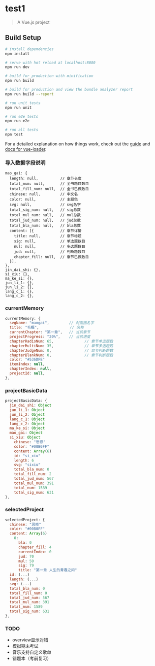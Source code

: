 # test1

> A Vue.js project

## Build Setup

``` bash
# install dependencies
npm install

# serve with hot reload at localhost:8080
npm run dev

# build for production with minification
npm run build

# build for production and view the bundle analyzer report
npm run build --report

# run unit tests
npm run unit

# run e2e tests
npm run e2e

# run all tests
npm test
```

For a detailed explanation on how things work, check out the [guide](http://vuejs-templates.github.io/webpack/) and [docs for vue-loader](http://vuejs.github.io/vue-loader).

### 导入数据字段说明
```$js
mao_gai: {
  length: null,          // 章节长度
  total_num: null,       // 全书题目数目
  total_fill_num: null,  // 全书已做数目
  chinese: null,         // 中文名
  color: null,           // 主题色
  svg: null,             // svg名字
  total_sig_num: null,   // sig总数
  total_mul_num: null,   // mul总数
  total_jud_num: null,   // jud总数
  total_bla_num: null,   // bla总数
  content: [{            // 章节详情
    title: null,         // 章节标题
    sig: null,           // 单选题数目
    nul: null,           // 多选题数目
    jud: null,           // 判断题数目
    chapter_fill: null,  // 章节已做数目
  }],
},
jin_dai_shi: {},
si_xiu: {},
ma_ke_si: {},
jun_li_1: {},
jun_li_2: {},
lang_c_1: {},
lang_c_2: {},
```

### currentMemory
``` js
currentMemory: {
  svgName: "maogai",         // 封面图名字
  title: "毛概",              // 名称
  currentChapter: "第一章",   // 当前章节
  projectProgress: "20%",    // 当前进度
  chapterRadioNum: 65,              // 章节单选题数
  chapterMultiNum: 35,              // 章节多选题数
  chapterJudgeNum: 0,               // 章节判断题数
  chapterBlankNum: 0,               // 章节判断题数
  color: "#536DFE"
  itemIndex: null,
  chapterIndex: null,
  projectId: null,
},
```

### projectBasicData
``` js
projectBasicData: {
  jin_dai_shi: Object
  jun_li_1: Object
  jun_li_2: Object
  lang_c_1: Object
  lang_c_2: Object
  ma_ke_si: Object
  mao_gai: Object
  si_xiu: Object
    chinese: "思修"
    color: "#00B0FF"
    content: Array(6)
    id: "si_xiu"
    length: 6
    svg: "sixiu"
    total_bla_num: 0
    total_fill_num: 2
    total_jud_num: 567
    total_mul_num: 391
    total_num: 1589
    total_sig_num: 631
},
```

### selectedProject
``` js
selectedProject: {
  chinese: "思修"
  color: "#00B0FF"
  content: Array(6)
    0:
      bla: 0
      chapter_fill: 4
      currentIndex: 0
      jud: 70
      mul: 50
      sig: 79
      title: "第一章 人生的青春之问"
  id: (...)
  length: (...)
  svg: (...)
  total_bla_num: 0
  total_fill_num: 0
  total_jud_num: 567
  total_mul_num: 391
  total_num: 1589
  total_sig_num: 631
},
```


### TODO
- overview显示对错
- 模拟期末考试
- 音乐支持自定义歌单
- 错题本（考前复习）
